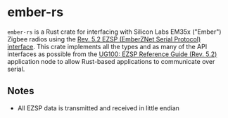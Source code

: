 # ember-rs

`ember-rs` is a Rust crate for interfacing with Silicon Labs EM35x ("Ember") Zigbee radios using the [Rev. 5.2 EZSP (EmberZNet Serial Protocol) interface](https://www.silabs.com/documents/public/user-guides/ug100-ezsp-reference-guide.pdf). This crate implements all the types and as many of the API interfaces as possible from the [UG100: EZSP Reference Guide (Rev. 5.2)](https://www.silabs.com/documents/public/user-guides/ug100-ezsp-reference-guide.pdf) application node to allow Rust-based applications to communicate over serial.

## Notes

 * All EZSP data is transmitted and received in little endian